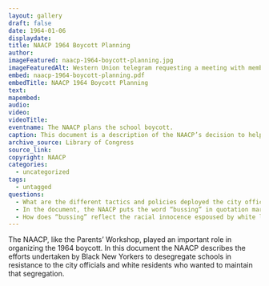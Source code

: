 ```yaml
---
layout: gallery
draft: false
date: 1964-01-06
displaydate:
title: NAACP 1964 Boycott Planning
author:
imageFeatured: naacp-1964-boycott-planning.jpg
imageFeaturedAlt: Western Union telegram requesting a meeting with members
embed: naacp-1964-boycott-planning.pdf
embedTitle: NAACP 1964 Boycott Planning
text: 
mapembed:
audio:
video: 
videoTitle: 
eventname: The NAACP plans the school boycott.
caption: This document is a description of the NAACP’s decision to help plan the 1964 boycott. It details moves by the NAACP since 1955 to desegregate New York City’s Schools and the various evasion tactics used by the Board of Education.
archive_source: Library of Congress
source_link: 
copyright: NAACP
categories:
  - uncategorized
tags:
  - untagged
questions:
  - What are the different tactics and policies deployed the city officials to sustain segregation?
  - In the document, the NAACP puts the word “bussing” in quotation marks. Why do they do that? How does the issue of “bussing” obscure the realities of segregation?
  - How does “bussing” reflect the racial innocence espoused by white liberalism? What challenges did this language and these ideas pose to the NAACP’s organizing efforts?
---
```


The NAACP, like the Parents’ Workshop, played an important role in organizing the 1964 boycott. In this document the NAACP describes the efforts undertaken by Black New Yorkers to desegregate schools in resistance to the city officials and white residents who wanted to maintain that segregation.
